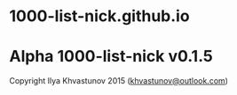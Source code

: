 # 1000-list-nick.github.io
# Alpha 1000-list-nick v0.1.5
Copyright Ilya Khvastunov 2015 (khvastunov@outlook.com)
